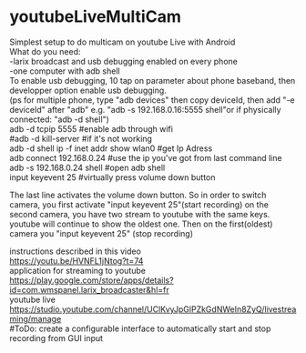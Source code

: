 # youtubeLiveMultiCam
Simplest setup to do multicam on youtube Live with Android  
What do you need:  
-larix broadcast and usb debugging enabled on every phone  
-one computer with adb shell  
 To enable usb debugging, 10 tap on parameter about phone baseband, then developper option enable usb debugging.  
(ps for multiple phone, type "adb devices" then copy deviceId, then add "-e deviceId" after "adb" e.g. "adb -s 192.168.0.16:5555 shell"or if physically connected: "adb -d shell")  
adb -d tcpip 5555                         #enable adb through wifi  
#adb -d kill-server                       #if it's not working  
adb -d shell ip -f inet addr show wlan0   #get Ip Adress  
adb connect 192.168.0.24                  #use the ip you've got from last command line  
adb -s 192.168.0.24 shell                 #open adb shell  
input keyevent 25                         #virtually press volume down button  


The last line activates the volume down button. So in order to switch camera, you first activate "input keyevent 25"(start recording) on the second camera, you have two stream to youtube with the same keys. youtube will continue to show the oldest one. Then on the first(oldest) camera you "input keyevent 25" (stop recording)

instructions described in this video  
https://youtu.be/HVNFL1jNtog?t=74  
application for streaming to youtube  
https://play.google.com/store/apps/details?id=com.wmspanel.larix_broadcaster&hl=fr  
youtube live  
https://studio.youtube.com/channel/UClKvyJpGlPZkGdNWeIn8ZyQ/livestreaming/manage  
#ToDo: create a configurable interface to automatically start and stop recording from GUI input  
